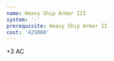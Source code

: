 ```yaml
---
name: Heavy Ship Armor III
system: '-'
prerequisite: Heavy Ship Armor II
cost: '425000'
---
```

+3 AC
